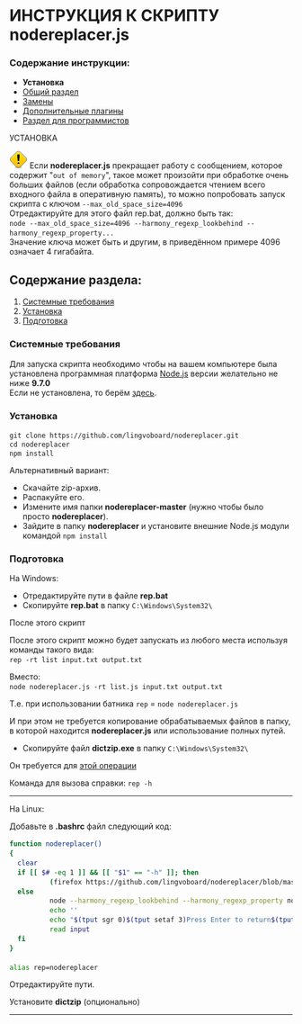 # ИНСТРУКЦИЯ К СКРИПТУ nodereplacer.js

### Содержание инструкции:

* **Установка**
* [Общий раздел](index.md)
* [Замены](replacer.md)
* [Дополнительные плагины](plugins.md)
* [Раздел для программистов](javascript.md)


УСТАНОВКА

![warning.png](./../warning.png)
Если **nodereplacer.js** прекращает работу с сообщением, которое содержит "`out of memory`", такое может произойти при обработке очень больших файлов (если обработка сопровождается чтением всего входного файла в оперативную память), то можно попробовать запуск скрипта с ключом `--max_old_space_size=4096`</br>
Отредактируйте для этого файл rep.bat, должно быть так:</br>
`node --max_old_space_size=4096 --harmony_regexp_lookbehind --harmony_regexp_property...`</br>
Значение ключа может быть и другим, в приведённом примере 4096 означает 4 гигабайта.

## Содержание раздела:

1. [Системные требования](#Системные-требования)
2. [Установка](#Установка)
3. [Подготовка](#Подготовка)

### Системные требования

Для запуска скрипта необходимо чтобы на вашем компьютере была установлена программная платформа [Node.js](https://ru.wikipedia.org/wiki/Node.js) версии желательно не ниже **9.7.0**</br>
Если не установлена, то берём [здесь](https://nodejs.org/).

### Установка
```
git clone https://github.com/lingvoboard/nodereplacer.git
cd nodereplacer
npm install
```

Альтернативный вариант:
* Скачайте zip-архив.
* Распакуйте его.
* Измените имя папки **nodereplacer-master** (нужно чтобы было просто **nodereplacer**).
* Зайдите в папку **nodereplacer** и установите внешние Node.js модули командой `npm install`

### Подготовка

На Windows:

* Отредактируйте пути в файле **rep.bat**
* Скопируйте **rep.bat** в папку `C:\Windows\System32\`

После этого скрипт 

После этого скрипт можно будет запускать из любого места используя команды такого вида:</br>
`rep -rt list input.txt output.txt`

Вместо:</br>
`node nodereplacer.js -rt list.js input.txt output.txt`

Т.е. при использовании батника `rep` = `node nodereplacer.js`

И при этом не требуется копирование обрабатываемых файлов в папку, в которой находится **nodereplacer.js** или использование полных путей.

* Скопируйте файл **dictzip.exe** в папку `C:\Windows\System32\`

Он требуется для [этой операции](/help/files/md/index.md#5-node-nodereplacerjs-inputglsoutputifo)

Команда для вызова справки: `rep -h`

<hr>

На Linux:

Добавьте в **.bashrc** файл следующий код:

```bash
function nodereplacer()
{
  clear
  if [[ $# -eq 1 ]] && [[ "$1" == "-h" ]]; then
          (firefox https://github.com/lingvoboard/nodereplacer/blob/master/help/files/md/index.md >/dev/null 2>&1 &)
  else
          node --harmony_regexp_lookbehind --harmony_regexp_property полный_путь/nodereplacer.js "$@"
          echo ''
          echo "$(tput sgr 0)$(tput setaf 3)Press Enter to return$(tput sgr 0)"
          read input
  fi      
}

alias rep=nodereplacer
```

Отредактируйте пути.

Установите **dictzip** (опционально)

<hr>

